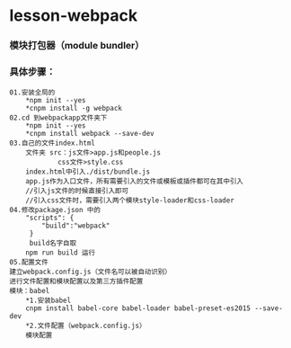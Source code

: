 # lesson-webpack
### 模块打包器（module bundler）
### 具体步骤：
	01.安装全局的 
		*npm init --yes
		*cnpm install -g webpack
	02.cd 到webpackapp文件夹下
		*npm init --yes
		*cnpm install webpack --save-dev
	03.自己的文件index.html
		文件夹 src：js文件>app.js和people.js
				css文件>style.css
		index.html中引入./dist/bundle.js
		app.js作为入口文件，所有需要引入的文件或模板或插件都可在其中引入
		//引入js文件的时候直接引入即可
		//引入css文件时，需要引入两个模块style-loader和css-loader
	04.修改package.json 中的
		"scripts": {
		    "build":"webpack"
		 }
		 build名字自取
		npm run build 运行	
	05.配置文件
	建立webpack.config.js（文件名可以被自动识别）
	进行文件配置和模块配置以及第三方插件配置
	模块：babel
		*1.安装babel
		cnpm install babel-core babel-loader babel-preset-es2015 --save-dev 
		*2.文件配置（webpack.config.js）
		模块配置




